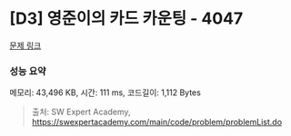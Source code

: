 # [D3] 영준이의 카드 카운팅 - 4047 

[문제 링크](https://swexpertacademy.com/main/code/problem/problemDetail.do?contestProbId=AWIsY84KEPMDFAWN) 

### 성능 요약

메모리: 43,496 KB, 시간: 111 ms, 코드길이: 1,112 Bytes



> 출처: SW Expert Academy, https://swexpertacademy.com/main/code/problem/problemList.do